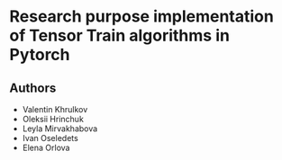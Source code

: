 # Research purpose implementation of Tensor Train algorithms in Pytorch
## Authors
- Valentin Khrulkov
- Oleksii Hrinchuk
- Leyla Mirvakhabova
- Ivan Oseledets
- Elena Orlova
